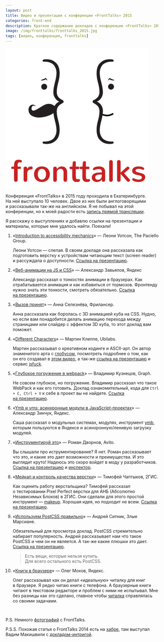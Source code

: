 ```yaml
---
layout: post
title: Видео и презентации с конференции «FrontTalks» 2015
categories: front-end
description: Краткое содержание докладов с конференции «FrontTalks» 2015 года, ссылки на видео, презентации и материалы из докладов.
image: /img/fronttalks/fronttalks_2015.jpg
tags: [видео, конференция, fronttalks]
---
```


![Видеозапись конференции FrontTalks 2015 года](/img/fronttalks/fronttalks_2015.jpg)

Конференция «FrontTalks» в 2015 году проходила в Екатеринбурге. На ней выступало 10 человек. Двое из них были англоговорящими и рассказывали так-же на английском. Я не побывал на этой конференции, но к моей радости есть [запись прямой трансляции](http://www.youtube.com/watch?v=mXRkFMg4PR0).

Я расскажу о выступлениях и добавлю ссылки на презентации и материалы, которые мне удалось найти. Поехали!

<!-- more -->

1. «[Introduction to accessibility mechanics][1]» — Леони Уотсон, The Paciello Group.

	Леони Уотсон — слепая. В своем докладе она рассказала как подготовить верстку к устройствам читающим текст (screen reader) и рассуждала о доступности. [Ссылка на презентацию][1_1].

2. «[Веб-анимации на JS и CSS][2]» — Александр Завьялов, Яндекс

	Александр рассказал о тонкостях анимации в браузерах. Как отрабатывается анимация и как избавиться от тормозов. Фронтенду нужно знать эти тонкости, смотреть обязательно. [Ссылка на презентацию][2_1].

3. «[Вызов принят][3]» — Анна Селезнёва, Фрилансер.

	Анна рассказала как боролась с 3D анимацией куба на CSS. Нудно, но если вам понадобится делать анимацию перехода между страницами или слайдер с эффектом 3D куба, то этот доклад вам поможет.

4. «[Different Characters][4]» — Мартин Клеппе, Ubilabs.

	Мартин рассказывал о креативном кодинге и ASCII-арт. Он автор знаменитого арта с [глобусом](http://aem1k.com/world/), посмотреть подробнее о том, как он его создавал в [этом видео](http://www.youtube.com/watch?t=1542&v=RTxtiLp1C8Y), а так-же [ссылка на презентацию][4_1] и сервис [jsfuck][fuck].

5. «[Глубокое погружение в webpack][5]» — Владимир Кузнецов, Graph.

	Не совсем глубокое, но погружение. Владимир рассказал что такое WebPack и как его готовить. Доклад ознакомительный, кода для `Ctrl + C, Ctrl + V` к себе в проект вы не найдете. [Ссылка на презентацию][5_1].

6. «[Ymb и yms: асинхронные модули в JavaScript-проектах][6]» — Александр Зинчук, Яндекс.

	Саша рассказал о модульных системах, модулях, инструмент [ymb](https://github.com/yandex/ymb), которым пользуются в Яндексе и асинхронную/ленивую загрузку модулей.

7. «[Инструментируй это][7]» — Роман Дворнов, Avito.

	Вы слышали про иструментирование? Я нет. Роман рассказывает что это, и какие это дает возможности и преимущества. И это выглядит круто! Надеюсь это скоро войдет в моду у разработчиков. [Ссылка на презентацию][7_1] и [инспектор][inspector].

8. «[Мейкап и контроль качества верстки][8]» — Тимофей Чаптыков, 2ГИС.

	Как оценить работу верстальщика? Тимофей рассказал о тестировании Pixel Perfect верстки для АНБ (Абсолютно Независимых Блоков) в 2ГИС. Они сделали для этого простой инструмент — [makeup][2gis]. Хорошая идея, но подходит не всем. [Ссылка на презентацию][8_1].

9. «[Используем PostCSS правильно][9]» — Андрей Ситник, Злые Марсиане.

	Обязательный для просмотра доклад. PostCSS стремительно набирает популярность. Андрей рассказывает нам что такое PostCSS и чем он не является. А так-же какие плюшки это дает. [Ссылка на презентацию][9_1].

	> Есть вещи, которые нельзя купить. <br>
	> Для всего остального есть PostCSS.

10. «[Книги в браузере][10]» — Олег Мохов, Яндекс.

	Олег рассказывал как он делал «идеальную» читалку для книг в браузере. Я редко читаю книги с телефона. А браузерные книги читают в текстовом редакторе и проблем с ними не испытывал. Мне без разницы как это сделано, главное чтобы [читалка](https://github.com/chitalka) справлялась со своими задачами.

&nbsp;

P.S. Немного [фотографий][photos] с FrontTalks.

P.S.S. Похожая статья о FrontTalks 2014 есть на [хабре](http://habrahabr.ru/post/239353/), там выступал Вадим Макишвили с [докладом-интригой](http://ymatuhin.ru/front-end/vadim_makishvili_36/).

[1]: http://www.youtube.com/watch?v=mXRkFMg4PR0&t=7m44s
[2]: http://www.youtube.com/watch?v=mXRkFMg4PR0&t=56m02s
[3]: http://www.youtube.com/watch?v=mXRkFMg4PR0&t=1h45m22s
[4]: http://www.youtube.com/watch?v=mXRkFMg4PR0&t=3h34m54s
[5]: http://www.youtube.com/watch?v=mXRkFMg4PR0&t=4h28m43s
[6]: http://www.youtube.com/watch?v=mXRkFMg4PR0&t=5h14m23s
[7]: http://www.youtube.com/watch?v=mXRkFMg4PR0&t=6h16m15s
[8]: http://www.youtube.com/watch?v=mXRkFMg4PR0&t=7h05m01s
[9]: http://www.youtube.com/watch?v=mXRkFMg4PR0&t=8h05m27s
[10]: http://www.youtube.com/watch?v=mXRkFMg4PR0&t=8h55m48s

[1_1]: http://www.slideshare.net/LeonieWatson/introduction-to-accessibility-mechanics-2015
[2_1]: http://mrsamo.github.io/web-animations/
[4_1]: https://speakerdeck.com/aemkei/fronttalks
[5_1]: http://mistakster.github.io/fronttalks-webpack/?full#intro
[7_1]: http://www.slideshare.net/basisjs/ss-52963081
[8_1]: http://www.slideshare.net/chaptykov/makeup-52926486
[9_1]: http://ai.github.io/postcss-way/ru/

[2gis]: https://github.com/2gis/makeup
[fuck]: http://www.jsfuck.com
[inspector]: https://github.com/lahmatiy/component-inspector

[photos]: https://fotki.yandex.ru/next/users/vaseker/album/215537/fullscreen/851239
